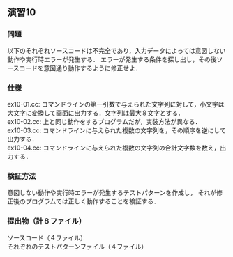 ## 演習10  
### 問題  
以下のそれぞれソースコードは不完全であり，入力データによっては意図しない動作や実行時エラーが発生する．   エラーが発生する条件を探し出し，その後ソースコードを意図通り動作するように修正せよ．   
  
### 仕様  
ex10-01.cc:   コマンドラインの第一引数で与えられた文字列に対して，小文字は大文字に変換して画面に出力する．文字列は最大８文字とする．  
ex10-02.cc: 上と同じ動作をするプログラムだが，実装方法が異なる．  
ex10-03.cc: コマンドラインに与えられた複数の文字列を，その順序を逆にして出力する．  
ex10-04.cc: コマンドラインに与えられた複数の文字列の合計文字数を数え，出力する．  
### 検証方法  
意図しない動作や実行時エラーが発生するテストパターンを作成し， それが修正後のプログラムでは正しく動作することを検証する．  

### 提出物（計８ファイル）  
ソースコード（４ファイル）  
それぞれのテストパターンファイル（４ファイル）  